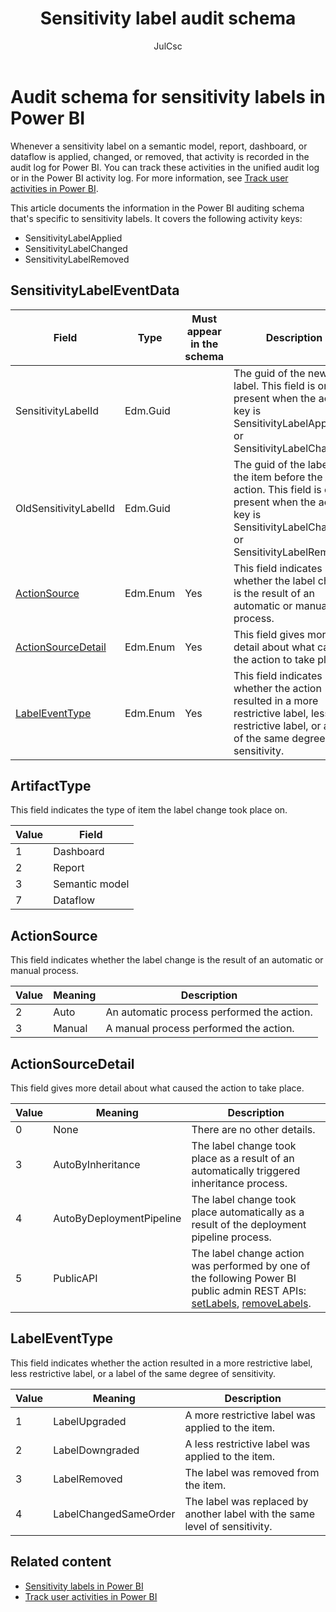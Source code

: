 ﻿---
title: Sensitivity label audit schema
description: Learn how changes to sensitivity labels are recorded and logged so that you can track them in the unified audit log or Power BI activity log. 
author: JulCsc
ms.author: juliacawthra
manager: kfollis
ms.service: powerbi
ms.subservice: powerbi-eim
ms.topic: conceptual
ms.date: 07/03/2021
LocalizationGroup: Data from files
---
# Audit schema for sensitivity labels in Power BI

Whenever a sensitivity label on a semantic model, report, dashboard, or dataflow is applied, changed, or removed, that activity is recorded in the audit log for Power BI. You can track these activities in the unified audit log or in the Power BI activity log. For more information, see [Track user activities in Power BI](/power-bi/admin/service-admin-auditing).

This article documents the information in the Power BI auditing schema that's specific to sensitivity labels. It covers the following activity keys:

* SensitivityLabelApplied
* SensitivityLabelChanged
* SensitivityLabelRemoved

## SensitivityLabelEventData

|Field|Type|Must appear in the schema|Description|
|---------|---------|---------|---------|
|SensitivityLabelId|Edm.Guid||The guid of the new label. This field is only present when the activity key is SensitivityLabelApplied or SensitivityLabelChanged.|
|OldSensitivityLabelId|Edm.Guid||The guid of the label on the item before the action. This field is only present when the activity key is SensitivityLabelChanged or SensitivityLabelRemoved.|
|[ActionSource](#actionsource)|Edm.Enum|Yes|This field indicates whether the label change is the result of an automatic or manual process.|
|[ActionSourceDetail](#actionsourcedetail)|Edm.Enum|Yes|This field gives more detail about what caused the action to take place.|
|[LabelEventType](#labeleventtype)|Edm.Enum|Yes|This field indicates whether the action resulted in a more restrictive label, less restrictive label, or a label of the same degree of sensitivity.|

## ArtifactType

This field indicates the type of item the label change took place on.

|Value |Field  |
|--|---------|
|1|Dashboard|
|2|Report|
|3|Semantic model|
|7|Dataflow|

## ActionSource

This field indicates whether the label change is the result of an automatic or manual process.

|Value |Meaning  |Description  |
|--|---------|---------|
|2|Auto|An automatic process performed the action.|
|3|Manual|A manual process performed the action.|

## ActionSourceDetail

This field gives more detail about what caused the action to take place.

|Value |Meaning  |Description  |
|--|---------|---------|
|0|None|There are no other details.|
|3|AutoByInheritance|The label change took place as a result of an automatically triggered inheritance process.|
|4|AutoByDeploymentPipeline|The label change took place automatically as a result of the deployment pipeline process.|
|5|PublicAPI|The label change action was performed by one of the following Power BI public admin REST APIs: [setLabels](/rest/api/power-bi/admin/information-protection-set-labels-as-admin), [removeLabels](/rest/api/power-bi/admin/information-protection-remove-labels-as-admin).|

## LabelEventType

This field indicates whether the action resulted in a more restrictive label, less restrictive label, or a label of the same degree of sensitivity.

|Value |Meaning  |Description  |
|--|---------|---------|
|1|LabelUpgraded|A more restrictive label was applied to the item.|
|2|LabelDowngraded|A less restrictive label was applied to the item.|
|3|LabelRemoved|The label was removed from the item.|
|4|LabelChangedSameOrder|The label was replaced by another label with the same level of sensitivity.|

## Related content

* [Sensitivity labels in Power BI](service-security-sensitivity-label-overview.md)
* [Track user activities in Power BI](/power-bi/admin/service-admin-auditing)

